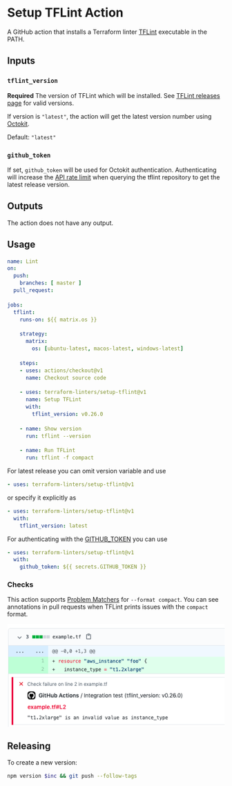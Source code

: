 # Setup TFLint Action

A GitHub action that installs a Terraform linter [TFLint](https://github.com/terraform-linters/tflint) executable in the PATH.

## Inputs

### `tflint_version`

**Required** The version of TFLint which will be installed.
See [TFLint releases page](https://github.com/terraform-linters/tflint/releases) for valid versions.

If version is `"latest"`, the action will get the latest version number using [Octokit](https://octokit.github.io/rest.js/).

Default: `"latest"`

### `github_token`

If set, `github_token` will be used for Octokit authentication. Authenticating will increase the [API rate limit](https://developer.github.com/v3/#rate-limiting) when querying the tflint repository to get the latest release version.

## Outputs

The action does not have any output.

## Usage

```yaml
name: Lint
on:
  push:
    branches: [ master ]
  pull_request:

jobs:
  tflint:
    runs-on: ${{ matrix.os }}

    strategy:
      matrix:
        os: [ubuntu-latest, macos-latest, windows-latest]

    steps:
    - uses: actions/checkout@v1
      name: Checkout source code

    - uses: terraform-linters/setup-tflint@v1
      name: Setup TFLint
      with:
        tflint_version: v0.26.0

    - name: Show version
      run: tflint --version

    - name: Run TFLint
      run: tflint -f compact
```

For latest release you can omit version variable and use
```yaml
- uses: terraform-linters/setup-tflint@v1
```
or specify it explicitly as
```yaml
- uses: terraform-linters/setup-tflint@v1
  with:
    tflint_version: latest
```

For authenticating with the [GITHUB_TOKEN](https://docs.github.com/en/actions/configuring-and-managing-workflows/authenticating-with-the-github_token) you can use
```yaml
- uses: terraform-linters/setup-tflint@v1
  with:
    github_token: ${{ secrets.GITHUB_TOKEN }}
```

### Checks

This action supports [Problem Matchers](https://github.com/actions/toolkit/blob/main/docs/problem-matchers.md) for `--format compact`. You can see annotations in pull requests when TFLint prints issues with the `compact` format.

![annotations](annotations.png)

## Releasing

To create a new version:

```sh
npm version $inc && git push --follow-tags
```
